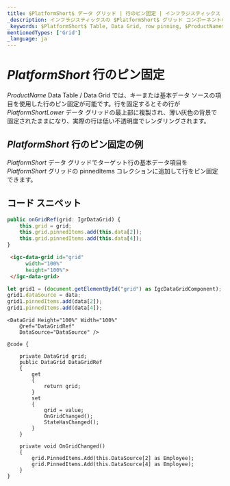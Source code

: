 ```yaml
---
title: $PlatformShort$ データ グリッド | 行のピン固定 | インフラジスティックス
_description: インフラジスティックスの $PlatformShort$ グリッド コンポーネントの行ピン固定機能を使用し、豊富で使いやすい API によって、行変更の順序をロックします。$ProductName$ テーブルのサンプルを是非お試しください!
_keywords: $PlatformShort$ Table, Data Grid, row pinning, $ProductName$, Infragistics, $PlatformShort$ テーブル, データ グリッド, 行のピン固定, インフラジスティックス
mentionedTypes: ['Grid']
_language: ja
---
```


# $PlatformShort$ 行のピン固定

$ProductName$ Data Table / Data Grid では、キーまたは基本データ ソースの項目を使用した行のピン固定が可能です。行を固定するとその行が $PlatformShortLower$ データ グリッドの最上部に複製され、薄い灰色の背景で固定されたままになり、実際の行は低い不透明度でレンダリングされます。

## $PlatformShort$ 行のピン固定の例


<code-view style="height: 600px" 
           data-demos-base-url="{environment:demosBaseUrl}" 
           iframe-src="{environment:demosBaseUrl}/grids/data-grid-row-pinning" alt="$PlatformShort$ 行のピン固定の例">
</code-view>

<sample-button src="grids/data-grid/row-pinning"></sample-button>

<div class="divider--half"></div>

$PlatformShort$ データ グリッドでターゲット行の基本データ項目を $PlatformShort$ グリッドの pinnedItems コレクションに追加して行をピン固定できます。

## コード スニペット

```ts
public onGridRef(grid: IgrDataGrid) {
    this.grid = grid;
    this.grid.pinnedItems.add(this.data[2]);
    this.grid.pinnedItems.add(this.data[4]);
}
```

```html
 <igc-data-grid id="grid"
      width="100%"
      height="100%">
 </igc-data-grid>
```

```ts
let grid1 = (document.getElementById("grid") as IgcDataGridComponent);
grid1.dataSource = data;
grid1.pinnedItems.add(data[2]);
grid1.pinnedItems.add(data[4]);
```

```razor
<DataGrid Height="100%" Width="100%"
    @ref="DataGridRef" 
    DataSource="DataSource" />  

@code {
    
    private DataGrid grid;
    public DataGrid DataGridRef
    {
        get
        {
            return grid;
        }
        set
        {
            grid = value;
            OnGridChanged();
            StateHasChanged();
        }
    }

    private void OnGridChanged()
    {
        grid.PinnedItems.Add(this.DataSource[2] as Employee);
        grid.PinnedItems.Add(this.DataSource[4] as Employee);
    }
}
```